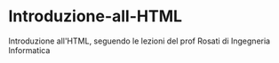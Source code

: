 # Introduzione-all-HTML
Introduzione all'HTML, seguendo le lezioni del prof Rosati di Ingegneria Informatica

